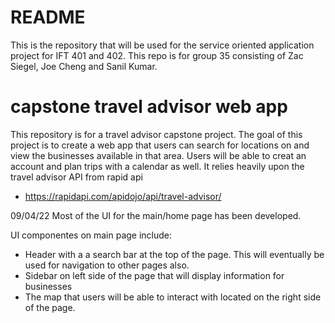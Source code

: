 # README
This is the repository that will be used for the service oriented application project for IFT 401 and 402. 
This repo is for group 35 consisting of Zac Siegel, Joe Cheng and Sanil Kumar.

# capstone travel advisor web app
This repository is for a travel advisor capstone project.
The goal of this project is to create a web app that users can search for locations on and view the businesses available in that area.
Users will be able to creat an account and plan trips with a calendar as well.
It relies heavily upon the travel advisor API from rapid api
- https://rapidapi.com/apidojo/api/travel-advisor/ 




09/04/22
Most of the UI for the main/home page has been developed. 

UI componentes on main page include:
- Header with a a search bar at the top of the page. This will eventually be used for navigation to other pages also.
- Sidebar on left side of the page that will display information for businesses
- The map that users will be able to interact with located on the right side of the page. 

